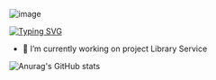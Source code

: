 ![image](https://www.codewars.com/users/Vitaliy%20Replyuk/badges/micro)

[![Typing SVG](https://readme-typing-svg.demolab.com?font=Fira+Code&pause=1000&color=9187F7&width=435&lines=Hi%2C+there.+I+am+Vitaliy+Replyuk;Welcome+to+my+profil.;Java+Developer)](https://git.io/typing-svg)

- 🔭 I’m currently working on project Library Service
  
![Anurag's GitHub stats](https://github-readme-stats.vercel.app/api?username=vr242kj&show_icons=true&theme=gruvbox)

